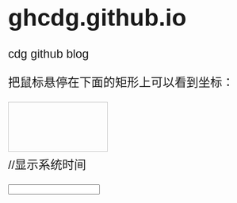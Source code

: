 # ghcdg.github.io
cdg github blog


<!DOCTYPE HTML>
<html>
<head>
<style type="text/css"> 
body
{
font-size:150%;
font-family:verdana,helvetica,arial,sans-serif;
}
</style>

<script type="text/javascript"> 
function cnvs_getCoordinates(e)
{
x=e.clientX;
y=e.clientY;
document.getElementById("xycoordinates").innerHTML="Coordinates: (" + x + "," + y + ")";
}
 
function cnvs_clearCoordinates()
{
document.getElementById("xycoordinates").innerHTML="";
}
//定义星期数组
var weekday=["星期日","星期一","星期二","星期三","星期四","星期五","星期六"];
//获取系统时间
function clock(){
    var time=new Date();
    var attime=time.getFullYear()+"年"+time.getMonths()+"月"+time.getDate()+"日"+"<span style='white-space:pre;'>+"    "
    attime= attime+time.getHours()+"时"+time.getMinutes()+"分"+time.getSeconds()+"秒"+"     星期"+week(time.get.Day());
    document.getElementById("clock").value = attime;
}
setInterval(clock,1000);//每隔1000ms就会执行一次该代码
</script>
</head>

<body style="margin:0px;">

<p>把鼠标悬停在下面的矩形上可以看到坐标：</p>

<div id="coordiv" style="float:left;width:199px;height:99px;border:1px solid #c3c3c3" onmousemove="cnvs_getCoordinates(event)" onmouseout="cnvs_clearCoordinates()"></div>
<br />
<br />
<br />
<div id="xycoordinates"></div>
 
 //显示系统时间
<form><input id="clock" type="text" /> 
 
</body>
</html>

